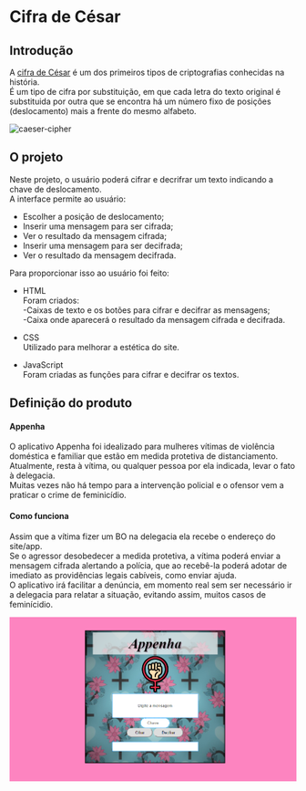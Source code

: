 # Cifra de César

## Introdução

A [cifra de
César](https://pt.wikipedia.org/wiki/Cifra_de_C%C3%A9sar) é um dos primeiros
tipos de criptografias conhecidas na história.  
É um tipo de cifra por substituição, em que cada letra do texto original é
substituida por outra que se encontra há um número fixo de posições
(deslocamento) mais a frente do mesmo alfabeto.

![caeser-cipher](https://user-images.githubusercontent.com/11894994/60990999-07ffdb00-a320-11e9-87d0-b7c291bc4cd1.png)

## O projeto

Neste projeto, o usuário poderá cifrar e decrifrar um texto
indicando a chave de deslocamento.  
A interface permite ao usuário:

* Escolher a posição de deslocamento;
* Inserir uma mensagem para ser cifrada;
* Ver o resultado da mensagem cifrada;
* Inserir uma mensagem para ser decifrada;
* Ver o resultado da mensagem decifrada.

Para proporcionar isso ao usuário foi feito:

* HTML  
Foram criados:  
-Caixas de texto e os botões para cifrar e decifrar as mensagens;  
-Caixa onde aparecerá o resultado da mensagem cifrada e decifrada.  

* CSS  
Utilizado para melhorar a estética do site.

* JavaScript  
Foram criadas as funções para cifrar e decifrar os textos.  

## Definição do produto  

#### Appenha  

O aplicativo Appenha foi idealizado para mulheres vítimas de violência doméstica e familiar que estão em medida protetiva de distanciamento.   
Atualmente, resta à vítima, ou qualquer pessoa por ela indicada, levar o fato à delegacia.  
Muitas vezes não há tempo para a intervenção policial e o ofensor vem a praticar o crime de feminicídio. 

#### Como funciona

Assim que a vítima fizer um BO na delegacia ela recebe o endereço do site/app.  
Se o agressor desobedecer a medida protetiva, a vítima poderá enviar a mensagem cifrada alertando a polícia, que ao recebê-la poderá adotar de imediato as providências legais cabíveis, como enviar ajuda.  
O aplicativo irá facilitar a denúncia, em momento real sem ser necessário ir a delegacia para relatar a situação, evitando assim, muitos casos de feminícidio.  

![Página inicial do aplicativo](src\Appenha.png)
